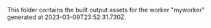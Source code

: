This folder contains the built output assets for the worker "myworker" generated at 2023-03-09T23:52:31.730Z.